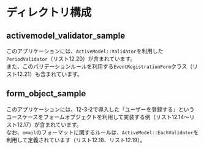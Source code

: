 # ディレクトリ構成

## activemodel_validator_sample

このアプリケーションには、`ActiveModel::Validator`を利用した`PeriodValidator`（リスト12.20）が含まれています。  
また、このバリデーションルールを利用する`EventRegistrationForm`クラス（リスト12.21）も含まれています。

## form_object_sample

このアプリケーションには、12-3-2で導入した「ユーザーを登録する」というユースケースをフォームオブジェクトを利用して実装する例（リスト12.14〜リスト12.17）が含まれています。  
なお、`email`のフォーマットに関するルールは、`ActiveModel::EachValidator`を利用して定義されています（リスト12.18、リスト12.19）。
